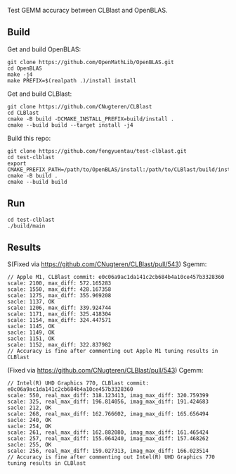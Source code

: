 Test GEMM accuracy between CLBlast and OpenBLAS.

## Build

Get and build OpenBLAS:

```
git clone https://github.com/OpenMathLib/OpenBLAS.git
cd OpenBLAS
make -j4
make PREFIX=$(realpath .)/install install
```

Get and build CLBlast:

```
git clone https://github.com/CNugteren/CLBlast
cd CLBlast
cmake -B build -DCMAKE_INSTALL_PREFIX=build/install .
cmake --build build --target install -j4
```

Build this repo:

```
git clone https://github.com/fengyuentau/test-clblast.git
cd test-clblast
export CMAKE_PREFIX_PATH=/path/to/OpenBLAS/install:/path/to/CLBlast/build/install
cmake -B build .
cmake --build build
```

## Run

```
cd test-clblast
./build/main
```

## Results

S(Fixed via https://github.com/CNugteren/CLBlast/pull/543) Sgemm:

```
// Apple M1, CLBlast commit: e0c06a9ac1da141c2cb684b4a10ce457b3328360
scale: 2100, max_diff: 572.165283
scale: 1550, max_diff: 428.167358
scale: 1275, max_diff: 355.969208
sacle: 1137, OK
scale: 1206, max_diff: 339.924744
scale: 1171, max_diff: 325.418304
scale: 1154, max_diff: 324.447571
sacle: 1145, OK
sacle: 1149, OK
sacle: 1151, OK
scale: 1152, max_diff: 322.837982
// Accuracy is fine after commenting out Apple M1 tuning results in CLBlast
```

(Fixed via https://github.com/CNugteren/CLBlast/pull/543) Cgemm:

```
// Intel(R) UHD Graphics 770, CLBlast commit: e0c06a9ac1da141c2cb684b4a10ce457b3328360
scale: 550, real_max_diff: 318.123413, imag_max_diff: 320.759399
scale: 325, real_max_diff: 196.814056, imag_max_diff: 191.424683
sacle: 212, OK
scale: 268, real_max_diff: 162.766602, imag_max_diff: 165.656494
sacle: 240, OK
sacle: 254, OK
scale: 261, real_max_diff: 162.882080, imag_max_diff: 161.465424
scale: 257, real_max_diff: 155.064240, imag_max_diff: 157.468262
sacle: 255, OK
scale: 256, real_max_diff: 159.027313, imag_max_diff: 166.023514
// Accuracy is fine after commenting out Intel(R) UHD Graphics 770 tuning results in CLBlast
```
